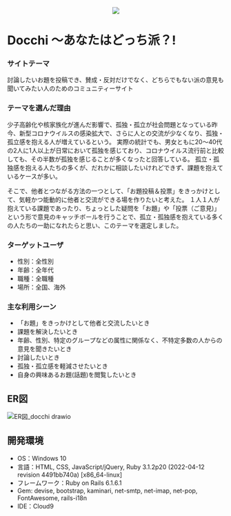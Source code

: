 <div align="center">
 <img src=https://user-images.githubusercontent.com/106795266/192549805-1bcd7393-d382-48d0-a03c-6600e0e72870.png >
</div>

# **Docchi**  ～あなたはどっち派？!

### サイトテーマ  
討論したいお題を投稿でき、賛成・反対だけでなく、どちらでもない派の意見も聞いてみたい人のためのコミュニティーサイト

### テーマを選んだ理由
少子高齢化や核家族化が進んだ影響で、孤独・孤立が社会問題となっている昨今、新型コロナウイルスの感染拡大で、さらに人との交流が少なくなり、孤独・孤立感を抱える人が増えているという。
実際の統計でも、男女ともに20～40代の2人に1人以上が日常において孤独を感じており、コロナウイルス流行前と比較しても、その半数が孤独を感じることが多くなったと回答している。
孤立・孤独感を抱える人たちの多くが、だれかに相談したいけれどできず、課題を抱えているケースが多い。

そこで、他者とつながる方法の一つとして、「お題投稿＆投票」をきっかけとして、気軽かつ能動的に他者と交流ができる場を作りたいと考えた。
１人１人が抱えている課題であったり、ちょっとした疑問を「お題」や「投票（ご意見)」という形で意見のキャッチボールを行うことで、孤立・孤独感を抱えている多くの人たちの一助になれたらと思い、このテーマを選定しました。

### ターゲットユーザ
- 性別：全性別
- 年齢：全年代
- 職種：全職種
- 場所：全国、海外

### 主な利用シーン
- 「お題」をきっかけとして他者と交流したいとき
- 課題を解決したいとき
- 年齢、性別、特定のグループなどの属性に関係なく、不特定多数の人からの意見を聞きたいとき
- 討論したいとき
- 孤独・孤立感を軽減させたいとき
- 自身の興味あるお題(話題)を閲覧したいとき

## ER図
![ER図_docchi drawio](https://user-images.githubusercontent.com/106795266/182613109-5354452b-67dd-4301-ab8d-61b4a295c5a8.png)

  
## 開発環境  
- OS：Windows 10
- 言語：HTML, CSS, JavaScript/jQuery, Ruby 3.1.2p20 (2022-04-12 revision 4491bb740a) [x86_64-linux]
- フレームワーク：Ruby on Rails 6.1.6.1
- Gem: devise, bootstrap, kaminari, net-smtp, net-imap, net-pop, FontAwesome, rails-i18n
- IDE：Cloud9

